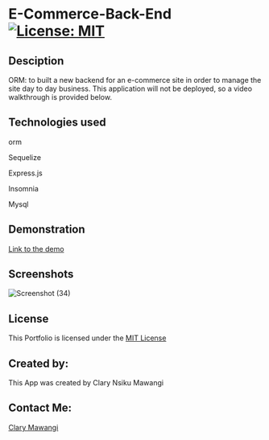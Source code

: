 # E-Commerce-Back-End [![License: MIT](https://img.shields.io/badge/License-MIT-yellow.svg)](https://opensource.org/licenses/MIT)


## Desciption

ORM: to built a new backend for an e-commerce site in order to manage the site day to day business. This application will not be deployed, so a video walkthrough is provided below.

## Technologies used

orm

Sequelize

Express.js

Insomnia

Mysql

## Demonstration

[Link to the demo](#link-to-the-demo)

## Screenshots

![Screenshot (34)](https://user-images.githubusercontent.com/78886789/161364506-614f9d72-e25a-4815-b8a6-c29b648e10cb.png)


## License

This Portfolio is licensed under the [MIT License](./LICENSE)

## Created by:

This App was created by Clary Nsiku Mawangi

## Contact Me:

[Clary Mawangi](http://github.com/Clary-Ashton)
